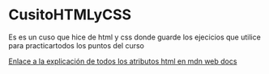 # CusitoHTMLyCSS
Es es un cuso que hice de html y css donde guarde los ejecicios que utilice para practicartodos los puntos del curso

[Enlace a la explicación de todos los atributos html en mdn web docs](https://developer.mozilla.org/en-US/docs/Web/HTML/Reference/Elements)